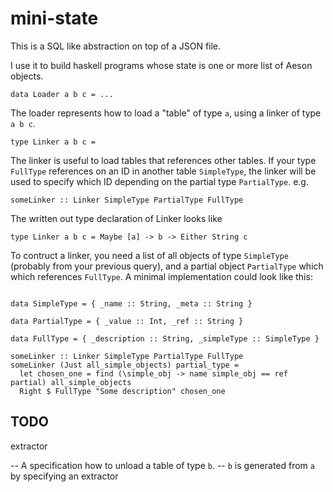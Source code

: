 # mini-state

This is a SQL like abstraction on top of a JSON file.

I use it to build haskell programs whose state is one or more list of Aeson objects.


```
data Loader a b c = ...
```

The loader represents how to load a "table" of type `a`, using a linker of type `a b c`.

```
type Linker a b c =
```

The linker is useful to load tables that references other tables. If your type `FullType` references on an ID in another table `SimpleType`, the linker will be used to specify which ID depending on the partial type `PartialType`.
e.g.

```
someLinker :: Linker SimpleType PartialType FullType
```

The written out type declaration of Linker looks like

```
type Linker a b c = Maybe [a] -> b -> Either String c
```

To contruct a linker, you need a list of all objects of type `SimpleType`
(probably from your previous query), and a partial object `PartialType`
which which references `FullType`. A minimal implementation could look like this:

```

data SimpleType = { _name :: String, _meta :: String }

data PartialType = { _value :: Int, _ref :: String }

data FullType = { _description :: String, _simpleType :: SimpleType }

someLinker :: Linker SimpleType PartialType FullType
someLinker (Just all_simple_objects) partial_type =
  let chosen_one = find (\simple_obj -> name simple_obj == ref partial) all_simple_objects
  Right $ FullType "Some description" chosen_one
```

## TODO

extractor

-- A specification how to unload a table of type `b`.
-- `b` is generated from `a` by specifying an extractor

